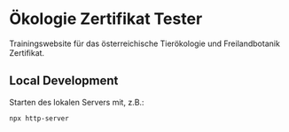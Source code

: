 # Ökologie Zertifikat Tester

Trainingswebsite für das österreichische Tierökologie und Freilandbotanik Zertifikat.

## Local Development

Starten des lokalen Servers mit, z.B.:

```bash
npx http-server
```
